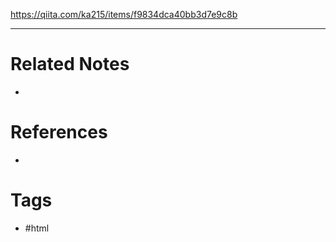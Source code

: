 https://qiita.com/ka215/items/f9834dca40bb3d7e9c8b

---
# Related Notes
- 

# References
- 

# Tags
- #html